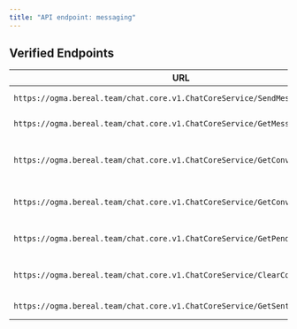 ```yaml
---
title: "API endpoint: messaging"
---
```



## Verified Endpoints

| URL                                                                          | Use                            |
|------------------------------------------------------------------------------|--------------------------------|
| `https://ogma.bereal.team/chat.core.v1.ChatCoreService/SendMessage`          | POST message                   |
| `https://ogma.bereal.team/chat.core.v1.ChatCoreService/GetMessages`          | GET message                    |
| `https://ogma.bereal.team/chat.core.v1.ChatCoreService/GetConversationsById` | GET message with the member id |
| `https://ogma.bereal.team/chat.core.v1.ChatCoreService/GetConversationFeed`  | GET the conversation Feed      |
| `https://ogma.bereal.team/chat.core.v1.ChatCoreService/GetPendingInvites`    | GET the pending invitations    |
| `https://ogma.bereal.team/chat.core.v1.ChatCoreService/ClearConversation`    | POST clear message Feed        |
| `https://ogma.bereal.team/chat.core.v1.ChatCoreService/GetSentInvites`       | GET invitations                |
